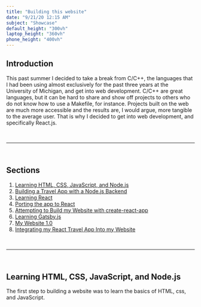 ```yaml
---
title: "Building this website"
date: "9/21/20 12:15 AM"
subject: "Showcase"
default_height: "300vh"
laptop_height: "360vh"
phone_height: "400vh"
---
```


## Introduction

This past summer I decided to take a break from C/C++, the languages that I had been using almost exclusively for the past three years at the University of Michigan, and get into web development. C/C++ are great languages, but it can be hard to share and show off projects to others who do not know how to use a Makefile, for instance. Projects built on the web are much more accessible and the results are, I would argue, more tangible to the average user. That is why I decided to get into web development, and specifically React.js.

<br />

---

<br />

## Sections

1. [Learning HTML, CSS, JavaScript, and Node.js](#basics)
2. [Building a Travel App with a Node.js Backend](#vanilla-travelapp)
3. [Learning React](#learn-react)
4. [Porting the app to React](#react)
5. [Attempting to Build my Website with create-react-app](#first-attempt)
6. [Learning Gatsby.js](#learn-gatsby)
7. [My Website 1.0](#first-website)
8. [Integrating my React Travel App Into my Website](#website2.0)

<br />

---

<br />

## Learning HTML, CSS, JavaScript, and Node.js <a name="basics"></a>

The first step to building a website was to learn the basics of HTML, css, and JavaScript.
